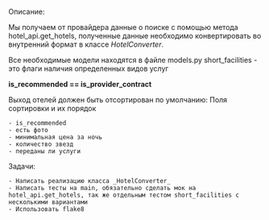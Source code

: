 Описание:

Мы получаем от провайдера данные о поиске с помощью метода hotel_api.get_hotels,
полученные данные необходимо конвертировать во внутренний формат в классе _HotelConverter_.

Все необходимые модели находятся в файле models.py
short_facilities - это флаги наличия определенных видов услуг

**is_recommended == is_provider_contract**

Выход отелей должен быть отсортирован по умолчанию: 
Поля сортировки и их порядок

    - is_recommended
    - есть фото
    - минимальная цена за ночь
    - количество звезд
    - переданы ли услуги

Задачи:

    - Написать реализацию класса _HotelConverter_
    - Написать тесты на main, обязательно сделать мок на hotel_api.get_hotels, так же отдельным тестом short_facilities с несколькими вариантами
    - Использовать flake8 

